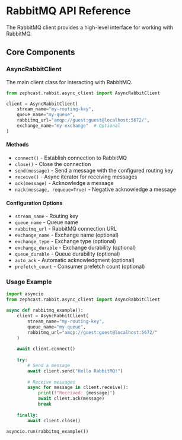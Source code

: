 # RabbitMQ API Reference

The RabbitMQ client provides a high-level interface for working with RabbitMQ.

## Core Components

### AsyncRabbitClient

The main client class for interacting with RabbitMQ.

```python
from zephcast.rabbit.async_client import AsyncRabbitClient

client = AsyncRabbitClient(
    stream_name="my-routing-key",
    queue_name="my-queue",
    rabbitmq_url="amqp://guest:guest@localhost:5672/",
    exchange_name="my-exchange"  # Optional
)
```

#### Methods

- `connect()` - Establish connection to RabbitMQ
- `close()` - Close the connection
- `send(message)` - Send a message with the configured routing key
- `receive()` - Async iterator for receiving messages
- `ack(message)` - Acknowledge a message
- `nack(message, requeue=True)` - Negative acknowledge a message

#### Configuration Options

- `stream_name` - Routing key
- `queue_name` - Queue name
- `rabbitmq_url` - RabbitMQ connection URL
- `exchange_name` - Exchange name (optional)
- `exchange_type` - Exchange type (optional)
- `exchange_durable` - Exchange durability (optional)
- `queue_durable` - Queue durability (optional)
- `auto_ack` - Automatic acknowledgment (optional)
- `prefetch_count` - Consumer prefetch count (optional)

### Usage Example

```python
import asyncio
from zephcast.rabbit.async_client import AsyncRabbitClient

async def rabbitmq_example():
    client = AsyncRabbitClient(
        stream_name="my-routing-key",
        queue_name="my-queue",
        rabbitmq_url="amqp://guest:guest@localhost:5672/"
    )
    
    await client.connect()
    
    try:
        # Send a message
        await client.send("Hello RabbitMQ!")
        
        # Receive messages
        async for message in client.receive():
            print(f"Received: {message}")
            await client.ack(message)
            break
            
    finally:
        await client.close()

asyncio.run(rabbitmq_example())
